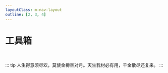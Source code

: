 ```yaml
---
layoutClass: m-nav-layout
outline: [2, 3, 4]
---
```


<script setup>
import { NAV_DATA } from './data'
</script>
<style src="./index.scss"></style>

# 工具箱

<MNavLinks v-for="{title, items} in NAV_DATA" :title="title" :items="items"/>

<br />

::: tip
人生得意须尽欢，莫使金樽空对月。天生我材必有用，千金散尽还复来。
:::